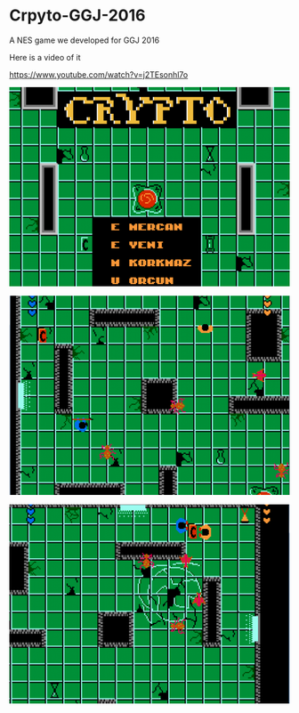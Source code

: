 # Crpyto-GGJ-2016
A NES game we developed for GGJ 2016

Here is a video of it

https://www.youtube.com/watch?v=j2TEsonhl7o

![alt tag](https://raw.githubusercontent.com/shultays/Crpyto-GGJ-2016/master/ss1.png)

![alt tag](https://raw.githubusercontent.com/shultays/Crpyto-GGJ-2016/master/ss2.png)

![alt tag](https://raw.githubusercontent.com/shultays/Crpyto-GGJ-2016/master/ss3.png)
